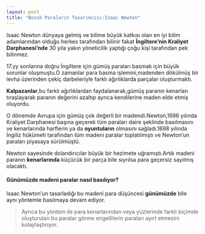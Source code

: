 ```yaml
---
layout: post
title: "Bozuk Paraların Tasarımcısı:Isaac Newton"
---
```


Isaac Newton dünyaya gelmiş ve bilime büyük katkısı olan en iyi bilim adamlarından olduğu herkes tarafından bilinir fakat **İngiltere’nin Kraliyet Darphanesi’nde** 30 yıla yakın yöneticilik yaptığı çoğu kişi tarafından pek bilinmez.

17.yy sonlarına doğru İngiltere için gümüş paraları basmak için büyük sorunlar oluşmuştu.O zamanlar para basma işlemini,madenden dökülmüş bir levha üzerinden çekiç darbeleriyle farklı ağırlıklarda parçalar oluşturmaktı.

**Kalpazanlar**,bu farklı ağırlıklardan faydalanarak,gümüş paranın kenarları tıraşlayarak paranın değerini azaltıp ayrıca kendilerine maden elde etmiş oluyordu.

O dönemde Avrupa için gümüş çok değerli bir madendi.Newton,1696 yılında Kraliyet Darphanesi başına geçerek tüm paraları daire şeklinde basılmasını ve kenarlarında harflerin ya da **oyuntuların** olmasını sağladı.1698 yılında İngiliz hükümeti tarafından tüm madeni paralar toplatılmıştı ve Newton’un paraları piyasaya sürülmüştü.

Newton sayesinde dolandırıcılar büyük bir hezimete uğramıştı.Artık madeni paranın **kenarlarında** küçücük bir parça bile sıyrılsa para geçersiz sayılmış olacaktı.

#### Günümüzde madeni paralar nasıl basılıyor?

Isaac Newton’un tasarladığı bu madeni para düşüncesi **günümüzde** bile aynı yöntemle basılmaya devam ediyor.

> Ayrıca bu yöntem ile para kenarlarından veya yüzlerinde farklı biçimde oluşturulan bu paralar görme engellilerin paraları ayırt etmesini kolaylaştırıyor.